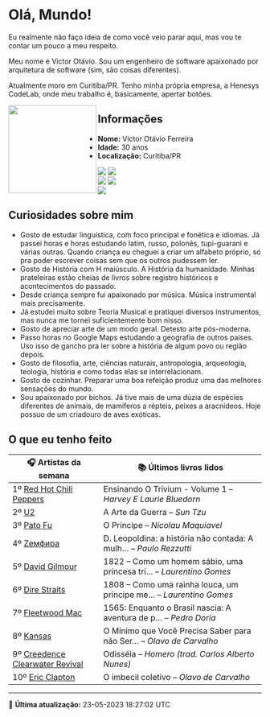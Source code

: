 # Olá, Mundo!

Eu realmente não faço ideia de como você veio parar aqui, mas vou te contar um pouco a meu respeito.

Meu nome é Victor Otávio. Sou um engenheiro de software apaixonado por arquitetura de software (sim, são coisas diferentes).

Atualmente moro em Curitiba/PR. Tenho minha própria empresa, a Henesys CodeLab, onde meu trabalho é, basicamente, apertar botões.

<img align="left" src="https://github.com/vctrtvfrrr/vctrtvfrrr/raw/master/octocat.png" alt="" width="175" />

## Informações

- **Nome:** Victor Otávio Ferreira
- **Idade:** 30 anos
- **Localização:** Curitiba/PR

[![](https://img.shields.io/badge/LinkedIn-victorotavio-blue)](https://www.linkedin.com/in/victorotavio/) [![](https://img.shields.io/badge/Twitter-@vctrtvfrrr-blue)](https://twitter.com/vctrtvfrrr)  
[![](https://img.shields.io/badge/GitHub-vctrtvfrrr-24292e)](https://github.com/vctrtvfrrr) [![](https://img.shields.io/badge/GitLab-vctrtvfrrr-ec5d16)](https://gitlab.com/vctrtvfrrr)  
[![](https://img.shields.io/badge/Email-victor@otavioferreira.com.br-red)](mailto:victor@otavioferreira.com.br)  

## Curiosidades sobre mim

-   Gosto de estudar linguística, com foco principal e fonética e idiomas. Já passei horas e horas estudando latim, russo, polonês, tupi-guarani e várias outras. Quando criança eu cheguei a criar um alfabeto próprio, só pra poder escrever coisas sem que os outros pudessem ler.
-   Gosto de História com H maiúsculo. A História da humanidade. Minhas prateleiras estão cheias de livros sobre registro históricos e acontecimentos do passado.
-   Desde criança sempre fui apaixonado por música. Música instrumental mais precisamente.
-   Já estudei muito sobre Teoria Musical e pratiquei diversos instrumentos, mas nunca me tornei suficientemente bom nisso.
-   Gosto de apreciar arte de um modo geral. Detesto arte pós-moderna.
-   Passo horas no Google Maps estudando a geografia de outros países. Uso isso de gancho pra ler sobre a história de algum povo ou região depois.
-   Gosto de filosofia, arte, ciências naturais, antropologia, arqueologia, teologia, história e como todas elas se interrelacionam.
-   Gosto de cozinhar. Preparar uma boa refeição produz uma das melhores sensações do mundo.
-   Sou apaixonado por bichos. Já tive mais de uma dúzia de espécies diferentes de animais, de mamiferos a répteis, peixes a aracnídeos. Hoje possuo de um criadouro de aves exóticas.


## O que eu tenho feito

|                                   🎧 Artistas da semana                                   |                      📚 Últimos livros lidos                      |
|-------------------------------------------------------------------------------------------|-------------------------------------------------------------------|
| 1º [Red Hot Chili Peppers](https://www.last.fm/music/Red+Hot+Chili+Peppers)               | Ensinando O Trivium - Volume 1	–	_Harvey E Laurie Bluedorn_         |
| 2º [U2](https://www.last.fm/music/U2)                                                     | A Arte da Guerra	–	_Sun Tzu_                                        |
| 3º [Pato Fu](https://www.last.fm/music/Pato+Fu)                                           | O Príncipe	–	_Nicolau Maquiavel_                                    |
| 4º [Zемфира](https://www.last.fm/music/Z%D0%B5%D0%BC%D1%84%D0%B8%D1%80%D0%B0)             | D. Leopoldina: a história não contada: A mulh…	–	_Paulo Rezzutti_   |
| 5º [David Gilmour](https://www.last.fm/music/David+Gilmour)                               | 1822 – Como um homem sábio, uma princesa tri…	–	_Laurentino Gomes_  |
| 6º [Dire Straits](https://www.last.fm/music/Dire+Straits)                                 | 1808 – Como uma rainha louca, um príncipe me…	–	_Laurentino Gomes_  |
| 7º [Fleetwood Mac](https://www.last.fm/music/Fleetwood+Mac)                               | 1565: Enquanto o Brasil nascia: A aventura de p…	–	_Pedro Doria_    |
| 8º [Kansas](https://www.last.fm/music/Kansas)                                             | O Mínimo que Você Precisa Saber para não Ser…	–	_Olavo de Carvalho_ |
| 9º [Creedence Clearwater Revival](https://www.last.fm/music/Creedence+Clearwater+Revival) | Odisséia	–	_Homero (trad. Carlos Alberto Nunes)_                    |
| 10º [Eric Clapton](https://www.last.fm/music/Eric+Clapton)                                | O imbecil coletivo	–	_Olavo de Carvalho_                            |


---

🚀 **Última atualização:** 23-05-2023 18:27:02 UTC